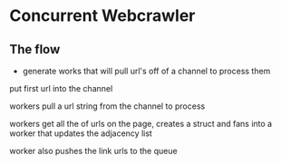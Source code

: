 # Concurrent Webcrawler

## The flow
- generate works that will pull url's off of a channel to process them

put first url into the channel

workers pull a url string from the channel to process

workers get all the of urls on the page, creates a struct and fans into a worker that updates 
the adjacency list

worker also pushes the link urls to the queue